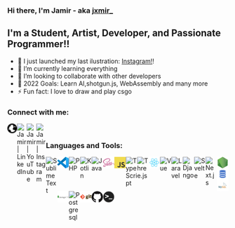 ### Hi there, I'm Jamir - aka [jxmir\_][website]

## I'm a Student, Artist, Developer, and Passionate Programmer!!

-   🎨 I just launched my last ilustration: [Instagram!][instagram]!
-   🌱 I’m currently learning everything
-   👯 I’m looking to collaborate with other developers
-   🥅 2022 Goals: Learn AI,shotgun.js, WebAssembly and many more
-   ⚡ Fun fact: I love to draw and play csgo

### Connect with me:

[<img align="left" alt="codeSTACKr.com" width="22px" fill="white" src="https://raw.githubusercontent.com/iconic/open-iconic/master/svg/globe.svg" />][website]
[<img align="left" alt="Jamir | LinkedIn" width="22px" src="https://cdn.jsdelivr.net/npm/simple-icons@v3/icons/linkedin.svg" />][linkedin]
[<img align="left" alt="Jamir | YouTube" width="22px" src="https://cdn.jsdelivr.net/npm/simple-icons@v3/icons/youtube.svg" />][youtube]
[<img align="left" alt="Jamir | Instagram" width="22px" src="https://cdn.jsdelivr.net/npm/simple-icons@v3/icons/instagram.svg" />][instagram]

<br />

### Languages and Tools:

[<img align="left" alt="Sublime Text" width="26px" src="https://www.sublimetext.com/favicon.ico" />][website]
[<img align="left" alt="Visual Studio Code" width="26px" src="https://raw.githubusercontent.com/github/explore/80688e429a7d4ef2fca1e82350fe8e3517d3494d/topics/visual-studio-code/visual-studio-code.png" />][website]
[<img align="left" alt="PHP" width="26px" src="https://www.php.net/favicon.ico" />][website]
[<img align="left" alt="Kotlin" width="26px" src="https://kotlinlang.org/assets/images/favicon.svg?&v=8607ff59d5296c7642ecd72bd3daa79b" />][website]
[<img align="left" alt="Java" width="26px" src="https://external-content.duckduckgo.com/iu/?u=https%3A%2F%2Ftse4.mm.bing.net%2Fth%3Fid%3DOIP.LcpyjrcuK9IjQwaghM_qMgHaKM%26pid%3DApi&f=1" />][website]
[<img align="left" alt="Sass" width="26px" src="https://raw.githubusercontent.com/github/explore/80688e429a7d4ef2fca1e82350fe8e3517d3494d/topics/sass/sass.png" />][website]
[<img align="left" alt="JavaScript" width="26px" src="https://raw.githubusercontent.com/github/explore/80688e429a7d4ef2fca1e82350fe8e3517d3494d/topics/javascript/javascript.png" />][website]
[<img align="left" alt="TypeScript" width="26px" src="https://upload.wikimedia.org/wikipedia/commons/thumb/4/4c/Typescript_logo_2020.svg/64px-Typescript_logo_2020.svg.png" />][website]
[<img align="left" alt="Three.js" width="26px" src="https://threejs.org/files/favicon.ico" />][website]
[<img align="left" alt="React" width="26px" src="https://raw.githubusercontent.com/github/explore/80688e429a7d4ef2fca1e82350fe8e3517d3494d/topics/react/react.png" />][website]
[<img align="left" alt="Vue" width="26px" src="https://vuejs.org/images/logo.svg" />][website]
[<img align="left" alt="Laravel" width="26px" src="https://laravel.com/img/logomark.min.svg" />][website]
[<img align="left" alt="Django" width="26px" src="https://static.djangoproject.com/img/icon-touch.e4872c4da341.png" />][website]
[<img align="left" alt="Svelte" width="26px" src="https://upload.wikimedia.org/wikipedia/commons/thumb/1/1b/Svelte_Logo.svg/64px-Svelte_Logo.svg.png" />][website]
[<img align="left" alt="Next.js" width="26px" src="https://nextjs.org/static/favicon/apple-touch-icon.png" />][website]
[<img align="left" alt="Node.js" width="26px" src="https://raw.githubusercontent.com/github/explore/80688e429a7d4ef2fca1e82350fe8e3517d3494d/topics/nodejs/nodejs.png" />][website]
[<img align="left" alt="SQL" width="26px" src="https://raw.githubusercontent.com/github/explore/80688e429a7d4ef2fca1e82350fe8e3517d3494d/topics/sql/sql.png" />][website]
[<img align="left" alt="MySQL" width="26px" src="https://raw.githubusercontent.com/github/explore/80688e429a7d4ef2fca1e82350fe8e3517d3494d/topics/mysql/mysql.png" />][website]
[<img align="left" alt="MongoDB" width="26px" src="https://raw.githubusercontent.com/github/explore/80688e429a7d4ef2fca1e82350fe8e3517d3494d/topics/mongodb/mongodb.png" />][website]
[<img align="left" alt="Postgresql" width="26px" src="https://www.postgresql.org/media/img/about/press/elephant.png" />][website]
[<img align="left" alt="Git" width="26px" src="https://raw.githubusercontent.com/github/explore/80688e429a7d4ef2fca1e82350fe8e3517d3494d/topics/git/git.png" />][website]
[<img align="left" alt="GitHub" width="26px" src="https://raw.githubusercontent.com/github/explore/78df643247d429f6cc873026c0622819ad797942/topics/github/github.png" />][website]
[<img align="left" alt="Terminal" width="26px" src="https://raw.githubusercontent.com/github/explore/80688e429a7d4ef2fca1e82350fe8e3517d3494d/topics/terminal/terminal.png" />][website]

[website]: https://epic-jamir-portfolio.netlify.app/
[youtube]: https://www.youtube.com/channel/UCM9ysYX7CHXGmr5EpYzZj8g
[instagram]: https://www.instagram.com/jxmir_/
[linkedin]: https://www.linkedin.com/in/jamir-momo-388717176/
